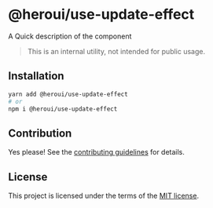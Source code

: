 # @heroui/use-update-effect

A Quick description of the component

> This is an internal utility, not intended for public usage.

## Installation

```sh
yarn add @heroui/use-update-effect
# or
npm i @heroui/use-update-effect
```

## Contribution

Yes please! See the
[contributing guidelines](https://github.com/heroui-inc/heroui/blob/master/CONTRIBUTING.md)
for details.

## License

This project is licensed under the terms of the
[MIT license](https://github.com/heroui-inc/heroui/blob/master/LICENSE).
